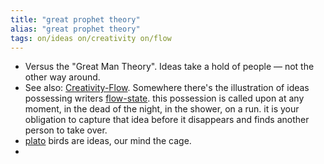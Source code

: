 ```yaml
---
title: "great prophet theory"
alias: "great prophet theory"
tags: on/ideas on/creativity on/flow
---
```



- Versus the "Great Man Theory". Ideas take a hold of people — not the other way around. 
- See also: [Creativity-Flow](books/Creativity-Flow.md). Somewhere there's the illustration of ideas possessing writers [flow-state](flow-state.md). this possession is called upon at any moment, in the dead of the night, in the shower, on a run. it is your obligation to capture that idea before it disappears and finds another person to take over. 
- [plato](plato.md) birds are ideas, our mind the cage.
- 